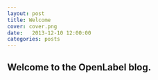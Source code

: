 ```yaml
---
layout: post
title: Welcome
cover: cover.png
date:   2013-12-10 12:00:00
categories: posts
---
```


## Welcome to the OpenLabel blog.
